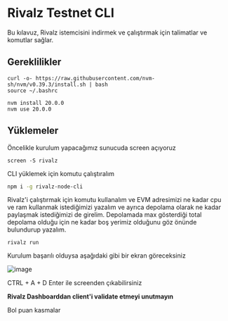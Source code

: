# Rivalz Testnet CLI

Bu kılavuz, Rivalz istemcisini indirmek ve çalıştırmak için talimatlar ve komutlar sağlar.

## Gereklilikler

```
curl -o- https://raw.githubusercontent.com/nvm-sh/nvm/v0.39.3/install.sh | bash
source ~/.bashrc

nvm install 20.0.0
nvm use 20.0.0
```

## Yüklemeler

Öncelikle kurulum yapacağımız sunucuda screen açıyoruz
```
screen -S rivalz
```

CLI yüklemek için komutu çalıştıralım
```bash
npm i -g rivalz-node-cli
```
Rivalz'i çalıştırmak için komutu kullanalım ve EVM adresimizi ne kadar cpu ve ram kullanmak istediğimizi yazalım ve ayrıca depolama olarak ne kadar paylaşmak istediğimizi de girelim. Depolamada max gösterdiği total depolama olduğu için ne kadar boş yerimiz olduğunu göz önünde bulundurup yazalım.

```
rivalz run
```

Kurulum başarılı olduysa aşağıdaki gibi bir ekran göreceksiniz

![image](https://github.com/utkubayri/Rivalz/assets/83476028/b69b4c3a-64a8-4e02-bb9e-56a12aa07f76)

CTRL + A + D Enter ile screenden çıkabilirsiniz

**Rivalz Dashboarddan client'i validate etmeyi unutmayın**

Bol puan kasmalar
